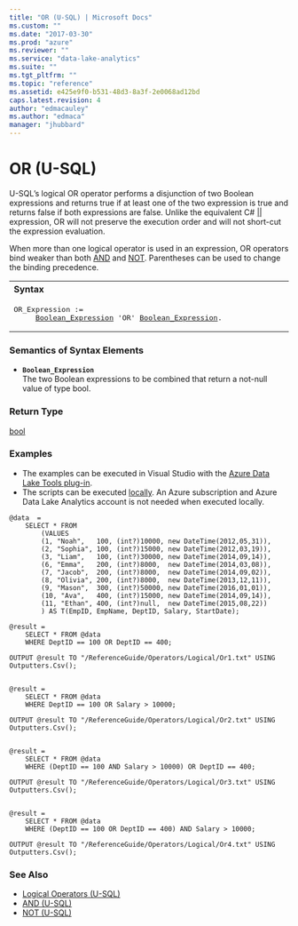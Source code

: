 ```yaml
---
title: "OR (U-SQL) | Microsoft Docs"
ms.custom: ""
ms.date: "2017-03-30"
ms.prod: "azure"
ms.reviewer: ""
ms.service: "data-lake-analytics"
ms.suite: ""
ms.tgt_pltfrm: ""
ms.topic: "reference"
ms.assetid: e425e9f0-b531-48d3-8a3f-2e0068ad12bd
caps.latest.revision: 4
author: "edmacauley"
ms.author: "edmaca"
manager: "jhubbard"
---
```

# OR (U-SQL)
U-SQL’s logical OR operator performs a disjunction of two Boolean expressions and returns true if at least one of the two expression is true and returns false if both expressions are false. Unlike the equivalent C# [||](https://msdn.microsoft.com/library/f355wky8.aspx) expression, OR will not preserve the execution order and will not short-cut the expression evaluation. 

When more than one logical operator is used in an expression, OR operators bind weaker than both [AND](../USQL/and-u-sql.md) and [NOT](../USQL/not-u-sql.md). Parentheses can be used to change the binding precedence. 

<table><th align="left">Syntax</th><tr><td><pre>
OR_Expression :=                                                                                         
     <a href="#bn_exp">Boolean_Expression</a> 'OR' <a href="#bn_exp">Boolean_Expression</a>.
</pre></td></tr></table>

### Semantics of Syntax Elements 
* <a name="bn_exp"></a>**`Boolean_Expression`**   
The two Boolean expressions to be combined that return a not-null value of type bool.  

### Return Type 
[bool](../USQL/other-simple-built-in-types-and-literals.md)

### Examples
- The examples can be executed in Visual Studio with the [Azure Data Lake Tools plug-in](https://www.microsoft.com/download/details.aspx?id=49504).  
- The scripts can be executed [locally](https://docs.microsoft.com/azure/data-lake-analytics/data-lake-analytics-data-lake-tools-get-started#run-u-sql-locally).  An Azure subscription and Azure Data Lake Analytics account is not needed when executed locally.

```
@data  = 
    SELECT * FROM 
        (VALUES  
        (1, "Noah",   100, (int?)10000, new DateTime(2012,05,31)),
        (2, "Sophia", 100, (int?)15000, new DateTime(2012,03,19)),
        (3, "Liam",   100, (int?)30000, new DateTime(2014,09,14)),
        (6, "Emma",   200, (int?)8000,  new DateTime(2014,03,08)),
        (7, "Jacob",  200, (int?)8000,  new DateTime(2014,09,02)),
        (8, "Olivia", 200, (int?)8000,  new DateTime(2013,12,11)),
        (9, "Mason",  300, (int?)50000, new DateTime(2016,01,01)),
        (10, "Ava",   400, (int?)15000, new DateTime(2014,09,14)),
        (11, "Ethan", 400, (int?)null,  new DateTime(2015,08,22))
        ) AS T(EmpID, EmpName, DeptID, Salary, StartDate);

@result =
    SELECT * FROM @data
    WHERE DeptID == 100 OR DeptID == 400;

OUTPUT @result TO "/ReferenceGuide/Operators/Logical/Or1.txt" USING Outputters.Csv();


@result =
    SELECT * FROM @data
    WHERE DeptID == 100 OR Salary > 10000;

OUTPUT @result TO "/ReferenceGuide/Operators/Logical/Or2.txt" USING Outputters.Csv();


@result =
    SELECT * FROM @data
    WHERE (DeptID == 100 AND Salary > 10000) OR DeptID == 400;

OUTPUT @result TO "/ReferenceGuide/Operators/Logical/Or3.txt" USING Outputters.Csv();


@result =
    SELECT * FROM @data
    WHERE (DeptID == 100 OR DeptID == 400) AND Salary > 10000;

OUTPUT @result TO "/ReferenceGuide/Operators/Logical/Or4.txt" USING Outputters.Csv();
```


### See Also 
* [Logical Operators (U-SQL)](../USQL/logical-operators-u-sql.md) 
* [AND (U-SQL)](../USQL/and-u-sql.md)   
* [NOT (U-SQL)](../USQL/not-u-sql.md)   



